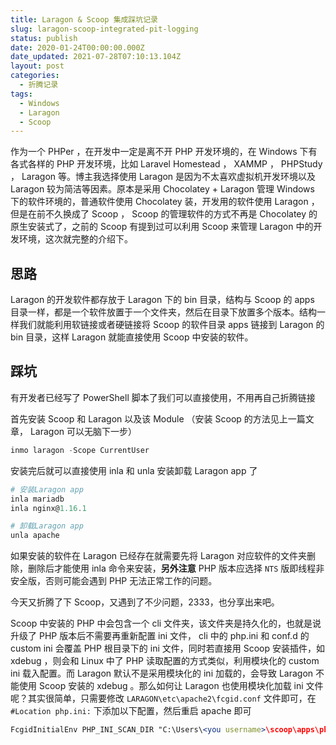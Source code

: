 ```yaml
---
title: Laragon & Scoop 集成踩坑记录
slug: laragon-scoop-integrated-pit-logging
status: publish
date: 2020-01-24T00:00:00.000Z
date_updated: 2021-07-28T07:10:13.104Z
layout: post
categories:
  - 折腾记录
tags:
  - Windows
  - Laragon
  - Scoop
---
```


作为一个 PHPer ，在开发中一定是离不开 PHP 开发环境的，在 Windows 下有各式各样的 PHP 开发环境，比如 Laravel Homestead ， XAMMP ， PHPStudy ， Laragon 等。博主我选择使用 Laragon 是因为不太喜欢虚拟机开发环境以及 Laragon 较为简洁等因素。原本是采用 Chocolatey + Laragon 管理 Windows 下的软件环境的，普通软件使用 Chocolatey 装，开发用的软件使用 Laragon ，但是在前不久换成了 Scoop ， Scoop 的管理软件的方式不再是 Chocolatey 的原生安装式了，之前的 Scoop 有提到过可以利用 Scoop 来管理 Laragon 中的开发环境，这次就完整的介绍下。

## 思路

Laragon 的开发软件都存放于 Laragon 下的 bin 目录，结构与 Scoop 的 apps 目录一样，都是一个软件放置于一个文件夹，然后在目录下放置多个版本。结构一样我们就能利用软链接或者硬链接将 Scoop 的软件目录 apps 链接到 Laragon 的 bin 目录，这样 Laragon 就能直接使用 Scoop 中安装的软件。

## 踩坑

有开发者已经写了 PowerShell 脚本了我们可以直接使用，不用再自己折腾链接

首先安装 Scoop 和 Laragon 以及该 Module （安装 Scoop 的方法见上一篇文章， Laragon 可以无脑下一步）

```powershell
inmo laragon -Scope CurrentUser
```

安装完后就可以直接使用 inla 和 unla 安装卸载 Laragon app 了

```powershell
# 安装Laragon app
inla mariadb
inla nginx@1.16.1

# 卸载Laragon app
unla apache
```

如果安装的软件在 Laragon 已经存在就需要先将 Laragon 对应软件的文件夹删除，删除后才能使用 inla 命令来安装，**另外注意** PHP 版本应选择 `NTS` 版即线程非安全版，否则可能会遇到 PHP 无法正常工作的问题。

今天又折腾了下 Scoop，又遇到了不少问题，2333，也分享出来吧。

Scoop 中安装的 PHP 中会包含一个 cli 文件夹，该文件夹是持久化的，也就是说升级了 PHP 版本后不需要再重新配置 ini 文件， cli 中的 php.ini 和 conf.d 的 custom ini 会覆盖 PHP 根目录下的 ini 文件，同时若直接用 Scoop 安装插件，如 xdebug ，则会和 Linux 中了 PHP 读取配置的方式类似，利用模块化的 custom ini 载入配置。而 Laragon 默认不是采用模块化的 ini 加载的，会导致 Laragon 不能使用 Scoop 安装的 xdebug 。那么如何让 Laragon 也使用模块化加载 ini 文件呢？其实很简单，只需要修改 `LARAGON\etc\apache2\fcgid.conf` 文件即可，在 `#Location php.ini:` 下添加以下配置，然后重启 apache 即可

```apache
FcgidInitialEnv PHP_INI_SCAN_DIR "C:\Users\<you username>\scoop\apps\php-nts\current\cli;C:\Users\<you username>\scoop\apps\php-nts\current\cli\conf.d;"
```
